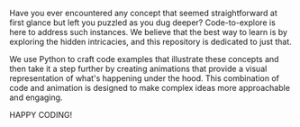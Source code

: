 Have you ever encountered any concept that seemed straightforward at first glance but left you puzzled as you dug deeper? Code-to-explore is here to address such instances. We believe that the best way to learn is by exploring the 
hidden intricacies, and this repository is dedicated to just that.

We use Python to craft code examples that illustrate these concepts and then take it a step further by creating animations that provide a visual representation of what's happening under the hood. This combination of code and animation 
is designed to make complex ideas more approachable and engaging.

HAPPY CODING!


